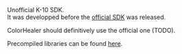 Unofficial K-10 SDK.  
It was developped before the [official SDK](http://kleininstruments.com/Downloads/SDK%20Package%20v2.01%20-%20Beta.rar) was released.

ColorHealer should definitively use the official one (TODO).

Precompiled libraries can be found [here](https://github.com/downloads/mikrosimage/OpenCalibrator/klein_k10_precompiled_libs.zip).